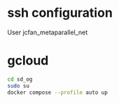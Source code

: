 # ssh configuration
User jcfan_metaparallel_net

# gcloud
```sh
cd sd_og
sudo su
docker compose --profile auto up
```

